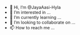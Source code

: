 - 👋 Hi, I’m @JayaAasi-Hyla
- 👀 I’m interested in ...
- 🌱 I’m currently learning ...
- 💞️ I’m looking to collaborate on ...
- 📫 How to reach me ...

<!---
JayaAasi-Hyla/JayaAasi-Hyla is a ✨ special ✨ repository because its `README.md` (this file) appears on your GitHub profile.
You can click the Preview link to take a look at your changes.
--->

